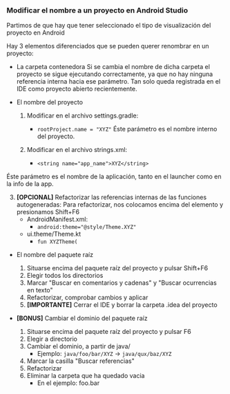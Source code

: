 ### Modificar el nombre a un proyecto en Android Studio

Partimos de que hay que tener seleccionado el tipo de visualización del proyecto en Android

Hay 3 elementos diferenciados que se pueden querer renombrar en un proyecto:

- La carpeta contenedora
Si se cambia el nombre de dicha carpeta el proyecto se sigue ejecutando correctamente, ya que no hay ninguna referencia interna hacia ese parámetro. Tan solo queda registrada en el IDE como proyecto abierto recientemente.

- El nombre del proyecto
    1. Modificar en el archivo settings.gradle:
        - `rootProject.name = "XYZ"`
        Éste parámetro es el nombre interno del proyecto.

    2. Modificar en el archivo strings.xml:
        - `<string name="app_name">XYZ</string>`

Éste parámetro es el nombre de la aplicación, tanto en el launcher como en la info de la app.

3. **[OPCIONAL]** Refactorizar las referencias internas de las funciones autogeneradas:
Para refactorizar, nos colocamos encima del elemento y presionamos Shift+F6
    - AndroidManifest.xml:
        - `android:theme="@style/Theme.XYZ"`
    - ui.theme/Theme.kt
        - `fun XYZTheme(`

- El nombre del paquete raíz
    1. Situarse encima del paquete raíz del proyecto y pulsar Shift+F6
    2. Elegir todos los directorios
    3. Marcar "Buscar en comentarios y cadenas" y "Buscar ocurrencias en texto"
    4. Refactorizar, comprobar cambios y aplicar
    5. **[IMPORTANTE]** Cerrar el IDE y borrar la carpeta .idea del proyecto

- **[BONUS]** Cambiar el dominio del paquete raíz
    1. Situarse encima del paquete raíz del proyecto y pulsar F6
    2. Elegir a directorio
    3. Cambiar el dominio, a partir de java/
        - Ejemplo: `java/foo/bar/XYZ` -> `java/qux/baz/XYZ`
    4. Marcar la casilla "Buscar referencias"
    5. Refactorizar
    6. Eliminar la carpeta que ha quedado vacia
        - En el ejemplo: foo.bar
